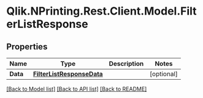 # Qlik.NPrinting.Rest.Client.Model.FilterListResponse
## Properties

Name | Type | Description | Notes
------------ | ------------- | ------------- | -------------
**Data** | [**FilterListResponseData**](FilterListResponseData.md) |  | [optional] 

[[Back to Model list]](../README.md#documentation-for-models) [[Back to API list]](../README.md#documentation-for-api-endpoints) [[Back to README]](../README.md)